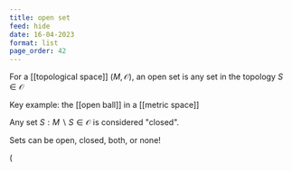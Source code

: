 ```yaml
---
title: open set
feed: hide
date: 16-04-2023
format: list
page_order: 42
---
```



For a [[topological space]] $(M, \mathcal O)$, an open set is any set in the topology $S\in\mathcal O$

Key example: the [[open ball]] in a [[metric space]]

Any set $S: M\backslash S\in\mathcal O$ is considered "closed".

Sets can be open, closed, both, or none!

\(